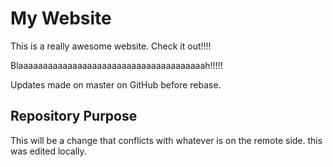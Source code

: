 # My Website

This is a really awesome website. Check it out!!!!

Blaaaaaaaaaaaaaaaaaaaaaaaaaaaaaaaaaaaaaah!!!!!

Updates made on master on GitHub before rebase. 

## Repository Purpose

This will be a change that conflicts
with whatever is on the remote side. 
this was edited locally. 